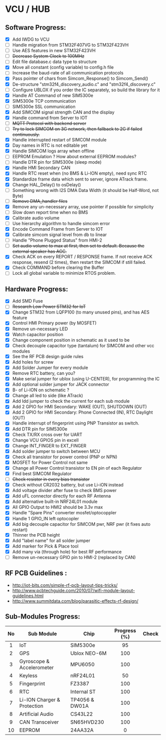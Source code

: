 # VCU / HUB

## Software Progress:
- [x] Add IWDG to VCU 
- [ ] Handle migration from STM32F407VG to STM32F423VH 
- [ ] Use AES features in new STM32F423VH 
- [ ] ~~Decrease System Clock to 100MHz~~ 
- [ ] Edit file database.c data type to structure 
- [x] Move all constant (config variable) to config.h file 
- [ ] Increase the baud-rate of all communication protocols 
- [x] Pass pointer of chars from Simcom_Response() to Simcom_Send() 
- [x] De-structure "stm32f4_discovery_audio.c" and "stm32f4_discovery.c" 
- [ ] Configure UBLOX if you order the IC separately, so build the library for it 
- [x] Handle AT Command of new SIM5300e 
- [x] SIM5300e TCP communication 
- [ ] SIM5300e SSL communication 
- [x] Add SIMCOM signal strength CAN and the display 
- [x] Handle command from Server to IOT 
- [ ] ~~MQTT Protocol with backend server~~ 
- [ ] ~~Try to lock SIMCOM on 3G network, then fallback to 2G if failed continuously.~~ 
- [x] Handle interrupted restart of SIMCOM module 
- [x] Day names in RTC is not editable yet 
- [x] Handle SIMCOM logs array when offline 
- [ ] EEPROM Emulation ? How about external EEPROM modules? 
- [ ] Handle DTR pin for SIM5300e (sleep mode) 
- [x] Handle HMI Secondary CAN 
- [x] Handle RTC reset when (no BMS & Li-ION empty), need sync RTC 
- [x] Standardize frame data which sent to server, ignore ATrack frame. 
- [x] Change HAL_Delay() to osDelay() 
- [ ] Something wrong with I2S DMA Data Width (it should be Half-Word, not Byte) 
- [ ] ~~Remove DMA_handler files~~ 
- [x] Remove any un-necessary array, use pointer if possible for simplicity 
- [ ] Slow down report time when no BMS 
- [x] Calibrate audio volume 
- [ ] Use hierarchy algorithm to handle simcom error 
- [x] Encode Command Frame from Server to IOT 
- [x] Calibrate simcom signal level from db to linear 
- [ ] Handle "Phone Plugged Status" from HMI-2 
- [ ] ~~Set audio volume to max at first, then set to default. Because the external speaker has AGC.~~
- [x] Check ACK on every REPORT / RESPONSE frame. If not receive ACK response, resend (2 times), then restart the SIMCOM if still failed. 
- [x] Check COMMAND before clearing the Buffer 
- [ ] Lock all global variable to minimize RTOS problem. 

## Hardware Progress:
- [x] Add SMD Fuse 
- [ ] ~~Research Low Power STM32 for IoT~~ 
- [x] Change STM32 from LQFP100 (to many unused pins), and has AES feature 
- [x] Control HMI Primary power (by MOSFET) 
- [x] Remove un-necessary LED 
- [x] Watch capacitor position 
- [x] Change component position in schematic as it used to be 
- [x] Check decouple capacitor type (tantalum) for SIMCOM and other vcc modules 
- [x] See the RF PCB design guide rules 
- [x] Add holes for screw 
- [x] Add Solder Jumper for every module 
- [x] Remove RTC battery, can you? 
- [x] Make serial jumper for ublox (using U-CENTER), for programming the IC 
- [x] Add optional solder jumper for JACK connector 
- [x] B- of Li-ION on schematic ? 
- [x] Change all led to side (like ATrack) 
- [x] Add Idd jumper to check the current for each sub module 
- [x] Add 2 GPIO for HMI Secondary: WAKE (OUT), SHUTDOWN (OUT) 
- [x] Add  2 GPIO for HMI Secondary: Phone Connected (IN), RTC Daylight (OUT) 
- [x] Handle interrupt of fingerprint using PNP Transistor as switch. 
- [x] Add DTR pin for SIM5300e 
- [x] Check TX/RX cross over for UART 
- [x] Change VCU GPIOS pin in excell 
- [x] Change INT_FINGER to EXT_FINGER 
- [x] Add solder jumper to switch between MCU 
- [x] Check all transistor for power control (PNP or NPN) 
- [x] MOSFET for Power Control not same 
- [x] Change all Power Control transistor to EN pin of each Regulator 
- [x] Find best SIMCOM Regulator 
- [ ] ~~Check resistor in every bias transistor~~ 
- [x] Check without CR2032 battery, but use Li-iON instead 
- [x] Add voltage divider after fuse to check BMS power 
- [x] Add uFL connector directly for each RF Antenna 
- [x] Add alternative built-in NRF24L01 module 
- [x] All GPIO Output to HMI2 should be 3.3v max 
- [x] Handle "Spare Pins" converter mosfet/optocoppler 
- [x] Handle 1 GPIO_IN left optocopler 
- [x] Add big decouple capacitor for SIMCOM pwr, NRF pwr (it fixes auto restart) 
- [x] Thinner the PCB height 
- [x] Add "label name" for all solder jumper 
- [x] Add marker for Pick & Place tool 
- [x] Add many via (through hole) for best RF performance  
- [ ] Remove un-necessary GPIO pin to HMI-2 (replaced by CAN) 

## RF PCB Guidelines : 
- http://iot-bits.com/simple-rf-pcb-layout-tips-tricks/ 
- http://www.pcbtechguide.com/2010/07/wifi-module-layout-guidelines.html 
- http://www.summitdata.com/blog/parasitic-effects-rf-design/ 

## Sub-Modules Progress:
| No | Sub Module                  | Chip           | Progress (%) | Check |
|:--:|-----------------------------|----------------|:------------:|:-----:|
|  1 | IoT                         | SIM5300e       |      95      |       |
|  2 | GPS                         | Ublox NEO-6M   |      100     |       |
|  3 | Gyroscope & Accelerometer   | MPU6050        |      100     |       |
|  4 | Keyless                     | nRF24L01       |      50      |       |
|  5 | Fingerprint                 | FZ3387         |      100     |       |
|  6 | RTC                         | Internal ST    |      100     |       |
|  7 | Li-ION Charger & Protection | TP4056 & DW01A |      100     |       |
|  8 | Artificial Audio            | CS43L22        |      100     |       |
|  9 | CAN Transceiver             | SN65HVD230     |      100     |       |
| 10 | EEPROM                      | 24AA32A        |       0      |       |